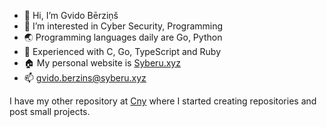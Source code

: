 - 👋 Hi, I’m Gvido Bērziņš
- 👀 I’m interested in Cyber Security, Programming 
- 🌏 Programming languages daily are Go, Python
- 📜 Experienced with C, Go, TypeScript and Ruby
- 🏠 My personal website is [Syberu.xyz](https://syberu.xyz)
- 📫 gvido.berzins@syberu.xyz

I have my other repository at [Cny](https://github.com/cnyllou) where I started creating repositories and post small projects.

<!---
gvido-berzins/gvido-berzins is a ✨ special ✨ repository because its `README.md` (this file) appears on your GitHub profile.
You can click the Preview link to take a look at your changes.
--->
